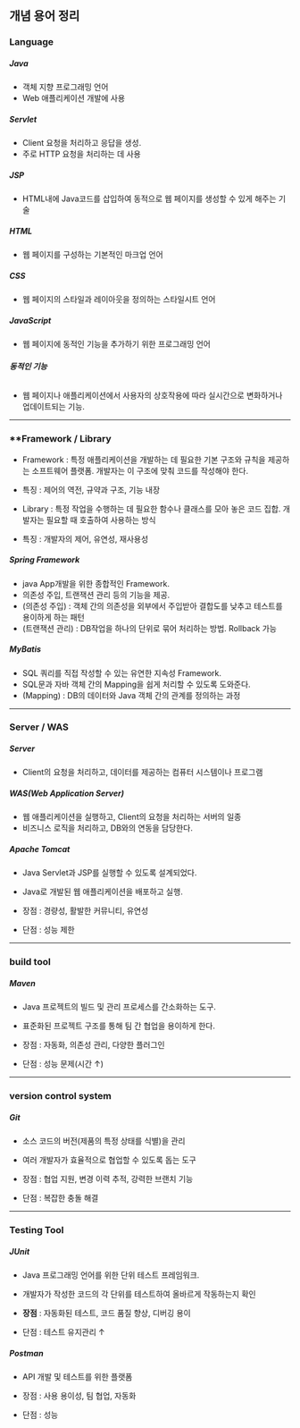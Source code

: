 
## **개념 용어 정리**

### **Language**
##### **Java**
- 객체 지향 프로그래밍 언어
- Web 애플리케이션 개발에 사용 

##### **Servlet**
- Client 요청을 처리하고 응답을 생성.
- 주로 HTTP 요청을 처리하는 데 사용 

##### **JSP**
- HTML내에 Java코드를 삽입하여 동적으로 웹 페이지를 생성할 수 있게 해주는 기술  

##### **HTML**
- 웹 페이지를 구성하는 기본적인 마크업 언어

##### **CSS**
- 웹 페이지의 스타일과 레이아웃을 정의하는 스타일시트 언어 

##### **JavaScript**
- 웹 페이지에 동적인 기능을 추가하기 위한 프로그래밍 언어 
###### **동적인 기능**
- 웹 페이지나 애플리케이션에서 사용자의 상호작용에 따라 실시간으로 변화하거나 업데이트되는 기능. 


---

### **Framework / Library 
- Framework : 특정 애플리케이션을 개발하는 데 필요한 기본 구조와 규칙을 제공하는 소프트웨어 플랫폼. 개발자는 이 구조에 맞춰 코드를 작성해야 한다.
- 특징 : 제어의 역전, 규약과 구조, 기능 내장 


- Library : 특정 작업을 수행하는 데 필요한 함수나 클래스를 모아 놓은 코드 집합. 개발자는 필요할 때 호출하여 사용하는 방식 
- 특징 : 개발자의 제어, 유연성, 재사용성 

##### **Spring Framework**
- java App개발을 위한 종합적인 Framework.
- 의존성 주입, 트랜잭션 관리 등의 기능을 제공.
- (의존성 주입) : 객체 간의 의존성을 외부에서 주입받아 결합도를 낮추고 테스트를 용이하게 하는 패턴 
- (트랜잭션 관리) : DB작업을 하나의 단위로 묶어 처리하는 방법. Rollback 가능 
##### **MyBatis**
- SQL 쿼리를 직접 작성할 수 있는 유연한 지속성 Framework.
- SQL문과 자바 객체 간의 Mapping을 쉽게 처리할 수 있도록 도와준다. 
- (Mapping) : DB의 데이터와 Java 객체 간의 관계를 정의하는 과정 

---
### Server / WAS
##### **Server**
- Client의 요청을 처리하고, 데이터를 제공하는 컴퓨터 시스템이나 프로그램

##### **WAS(Web Application Server)**
- 웹 애플리케이션을 실행하고, Client의 요청을 처리하는 서버의 일종
- 비즈니스 로직을 처리하고, DB와의 연동을 담당한다.


##### **Apache Tomcat**
- Java Servlet과 JSP를 실행할 수 있도록 설계되었다. 
- Java로 개발된 웹 애플리케이션을 배포하고 실행.

- 장점 : 경량성, 활발한 커뮤니티, 유연성 
- 단점 : 성능 제한

---
### build tool
##### **Maven**
- Java 프로젝트의 빌드 및 관리 프로세스를 간소화하는 도구.
- 표준화된 프로젝트 구조를 통해 팀 간 협업을 용이하게 한다.

- 장점 : 자동화, 의존성 관리, 다양한 플러그인
- 단점 : 성능 문제(시간 ↑)

---

### version control system
##### **Git**
- 소스 코드의 버전(제품의 특정 상태를 식별)을 관리
- 여러 개발자가 효율적으로 협업할 수 있도록 돕는 도구 

- 장점 : 협업 지원, 변경 이력 추적, 강력한 브랜치 기능
- 단점 : 복잡한 충돌 해결 

---
### Testing Tool
##### **JUnit**
- Java 프로그래밍 언어를 위한 단위 테스트 프레임워크.
- 개발자가 작성한 코드의 각 단위를 테스트하여 올바르게 작동하는지 확인

- **장점** : 자동화된 테스트, 코드 품질 향상, 디버깅 용이  
- 단점 : 테스트 유지관리 ↑

##### **Postman**
- API 개발 및 테스트를 위한 플랫폼

- 장점 : 사용 용이성, 팀 협업, 자동화 
- 단점 : 성능
